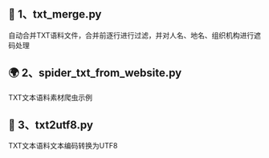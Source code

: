 ## 🤩 1、txt_merge.py
自动合并TXT语料文件，合并前逐行进行过滤，并对人名、地名、组织机构进行遮码处理
## 🌍 2、spider_txt_from_website.py
TXT文本语料素材爬虫示例
## 🤩 3、txt2utf8.py
TXT文本语料文本编码转换为UTF8
